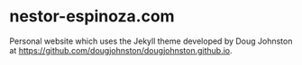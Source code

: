 nestor-espinoza.com
===========

Personal website which uses the Jekyll theme developed by Doug Johnston at https://github.com/dougjohnston/dougjohnston.github.io.

